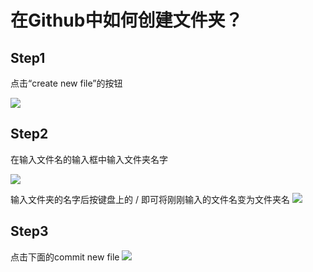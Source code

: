 # 在Github中如何创建文件夹？
## Step1
点击“create new file”的按钮

![](https://raw.githubusercontent.com/dengxiangliu/TsetImage/master/CreateFile.png)

## Step2
在输入文件名的输入框中输入文件夹名字

![](https://raw.githubusercontent.com/dengxiangliu/TsetImage/master/InputFilesName.png)

输入文件夹的名字后按键盘上的 / 即可将刚刚输入的文件名变为文件夹名
![](https://raw.githubusercontent.com/dengxiangliu/TsetImage/master/Inputfilename.png)

## Step3
点击下面的commit new file
![](https://raw.githubusercontent.com/dengxiangliu/TsetImage/master/CommitNewfile.png)


